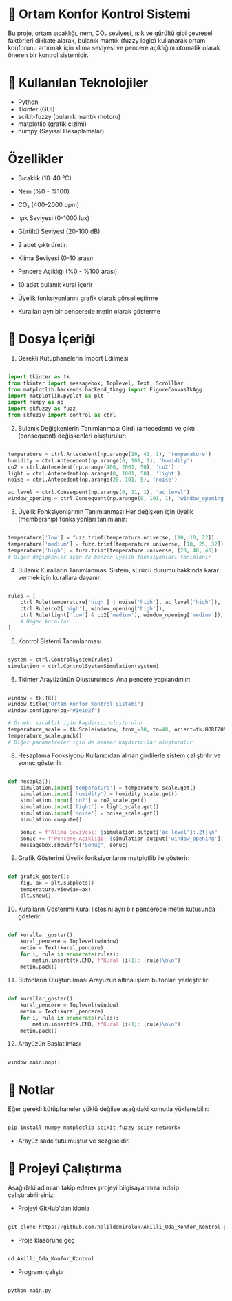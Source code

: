 
# 🛑 Ortam Konfor Kontrol Sistemi
Bu proje, ortam sıcaklığı, nem, CO₂ seviyesi, ışık ve gürültü gibi çevresel faktörleri dikkate alarak, bulanık mantık (fuzzy logic) kullanarak ortam konforunu artırmak için klima seviyesi ve pencere açıklığını otomatik olarak öneren bir kontrol sistemidir.

# 🔧 Kullanılan Teknolojiler
- Python
- Tkinter (GUI)
- scikit-fuzzy (bulanık mantık motoru)
- matplotlib (grafik çizimi)
- numpy (Sayısal Hesaplamalar)

# Özellikler

- Sıcaklık (10-40 °C)

- Nem (%0 - %100)

- CO₂ (400-2000 ppm)

- Işık Seviyesi (0-1000 lux)

- Gürültü Seviyesi (20-100 dB)

- 2 adet çıktı üretir:

- Klima Seviyesi (0-10 arası)

- Pencere Açıklığı (%0 - %100 arası)

- 10 adet bulanık kural içerir

- Üyelik fonksiyonlarını grafik olarak görselleştirme

- Kuralları ayrı bir pencerede metin olarak gösterme

# 📁 Dosya İçeriği
1. Gerekli Kütüphanelerin İmport Edilmesi
```python

import tkinter as tk
from tkinter import messagebox, Toplevel, Text, Scrollbar
from matplotlib.backends.backend_tkagg import FigureCanvasTkAgg
import matplotlib.pyplot as plt
import numpy as np
import skfuzzy as fuzz
from skfuzzy import control as ctrl

```

2. Bulanık Değişkenlerin Tanımlanması
Girdi (antecedent) ve çıktı (consequent) değişkenleri oluşturulur:
```python

temperature = ctrl.Antecedent(np.arange(10, 41, 1), 'temperature')
humidity = ctrl.Antecedent(np.arange(0, 101, 1), 'humidity')
co2 = ctrl.Antecedent(np.arange(400, 2001, 50), 'co2')
light = ctrl.Antecedent(np.arange(0, 1001, 50), 'light')
noise = ctrl.Antecedent(np.arange(20, 101, 5), 'noise')

ac_level = ctrl.Consequent(np.arange(0, 11, 1), 'ac_level')
window_opening = ctrl.Consequent(np.arange(0, 101, 1), 'window_opening')

```

3. Üyelik Fonksiyonlarının Tanımlanması
Her değişken için üyelik (membership) fonksiyonları tanımlanır:
```python

temperature['low'] = fuzz.trimf(temperature.universe, [10, 10, 22])
temperature['medium'] = fuzz.trimf(temperature.universe, [18, 25, 32])
temperature['high'] = fuzz.trimf(temperature.universe, [28, 40, 40])
# Diğer değişkenler için de benzer üyelik fonksiyonları tanımlanır

```
4. Bulanık Kuralların Tanımlanması
Sistem, sürücü durumu hakkında karar vermek için kurallara dayanır:
```python

rules = [
    ctrl.Rule(temperature['high'] | noise['high'], ac_level['high']),
    ctrl.Rule(co2['high'], window_opening['high']),
    ctrl.Rule(light['low'] & co2['medium'], window_opening['medium']),
    # Diğer kurallar...
]

```

5. Kontrol Sistemi Tanımlanması
```python

system = ctrl.ControlSystem(rules)
simulation = ctrl.ControlSystemSimulation(system)

```

6. Tkinter Arayüzünün Oluşturulması
Ana pencere yapılandırılır:
```python

window = tk.Tk()
window.title("Ortam Konfor Kontrol Sistemi")
window.configure(bg="#1e1e2f")

# Örnek: sıcaklık için kaydırıcı oluşturulur
temperature_scale = tk.Scale(window, from_=10, to=40, orient=tk.HORIZONTAL, label="Sıcaklık (°C)")
temperature_scale.pack()
# Diğer parametreler için de benzer kaydırıcılar oluşturulur

```

8. Hesaplama Fonksiyonu
Kullanıcıdan alınan girdilerle sistem çalıştırılır ve sonuç gösterilir:
```python

def hesapla():
    simulation.input['temperature'] = temperature_scale.get()
    simulation.input['humidity'] = humidity_scale.get()
    simulation.input['co2'] = co2_scale.get()
    simulation.input['light'] = light_scale.get()
    simulation.input['noise'] = noise_scale.get()
    simulation.compute()

    sonuc = f"Klima Seviyesi: {simulation.output['ac_level']:.2f}\n"
    sonuc += f"Pencere Açıklığı: {simulation.output['window_opening']:.2f}%"
    messagebox.showinfo("Sonuç", sonuc)

```

9. Grafik Gösterimi
Üyelik fonksiyonlarını matplotlib ile gösterir:
```python

def grafik_goster():
    fig, ax = plt.subplots()
    temperature.view(ax=ax)
    plt.show()


```

10. Kuralların Gösterimi
Kural listesini ayrı bir pencerede metin kutusunda gösterir:
```python

def kurallar_goster():
    kural_pencere = Toplevel(window)
    metin = Text(kural_pencere)
    for i, rule in enumerate(rules):
        metin.insert(tk.END, f"Kural {i+1}: {rule}\n\n")
    metin.pack()


```

11. Butonların Oluşturulması
Arayüzün altına işlem butonları yerleştirilir:
```python

def kurallar_goster():
    kural_pencere = Toplevel(window)
    metin = Text(kural_pencere)
    for i, rule in enumerate(rules):
        metin.insert(tk.END, f"Kural {i+1}: {rule}\n\n")
    metin.pack()


```

12. Arayüzün Başlatılması
```python

window.mainloop()


```


# 📝 Notlar
Eğer gerekli kütüphaneler yüklü değilse aşağıdaki komutla yüklenebilir:
```python

pip install numpy matplotlib scikit-fuzzy scipy networkx

```
- Arayüz sade tutulmuştur ve sezgiseldir.

# 🚀 Projeyi Çalıştırma
Aşağıdaki adımları takip ederek projeyi bilgisayarınıza indirip çalıştırabilirsiniz:
- Projeyi GitHub'dan klonla
```python

git clone https://github.com/halildemiroluk/Akilli_Oda_Konfor_Kontrol.git

```
- Proje klasörüne geç
```python

cd Akilli_Oda_Konfor_Kontrol

```

- Programı çalıştır
```python

python main.py

```
